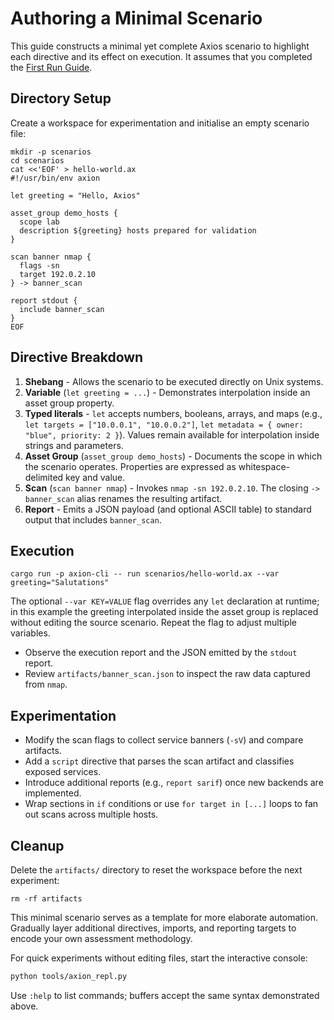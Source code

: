 # Authoring a Minimal Scenario

This guide constructs a minimal yet complete Axios scenario to highlight each directive and its effect on execution. It assumes that you completed the [First Run Guide](first-run.md).

## Directory Setup

Create a workspace for experimentation and initialise an empty scenario file:

```
mkdir -p scenarios
cd scenarios
cat <<'EOF' > hello-world.ax
#!/usr/bin/env axion

let greeting = "Hello, Axios"

asset_group demo_hosts {
  scope lab
  description ${greeting} hosts prepared for validation
}

scan banner nmap {
  flags -sn
  target 192.0.2.10
} -> banner_scan

report stdout {
  include banner_scan
}
EOF
```

## Directive Breakdown

1. **Shebang** - Allows the scenario to be executed directly on Unix systems.
2. **Variable** (`let greeting = ...`) - Demonstrates interpolation inside an asset group property.
3. **Typed literals** - `let` accepts numbers, booleans, arrays, and maps (e.g., `let targets = ["10.0.0.1", "10.0.0.2"]`, `let metadata = { owner: "blue", priority: 2 }`). Values remain available for interpolation inside strings and parameters.
4. **Asset Group** (`asset_group demo_hosts`) - Documents the scope in which the scenario operates. Properties are expressed as whitespace-delimited key and value.
5. **Scan** (`scan banner nmap`) - Invokes `nmap -sn 192.0.2.10`. The closing `-> banner_scan` alias renames the resulting artifact.
6. **Report** - Emits a JSON payload (and optional ASCII table) to standard output that includes `banner_scan`.

## Execution

```
cargo run -p axion-cli -- run scenarios/hello-world.ax --var greeting="Salutations"
```

The optional `--var KEY=VALUE` flag overrides any `let` declaration at runtime; in this example the greeting interpolated inside the asset group is replaced without editing the source scenario. Repeat the flag to adjust multiple variables.

- Observe the execution report and the JSON emitted by the `stdout` report.
- Review `artifacts/banner_scan.json` to inspect the raw data captured from `nmap`.

## Experimentation

- Modify the scan flags to collect service banners (`-sV`) and compare artifacts.
- Add a `script` directive that parses the scan artifact and classifies exposed services.
- Introduce additional reports (e.g., `report sarif`) once new backends are implemented.
- Wrap sections in `if` conditions or use `for target in [...]` loops to fan out scans across multiple hosts.

## Cleanup

Delete the `artifacts/` directory to reset the workspace before the next experiment:

```
rm -rf artifacts
```

This minimal scenario serves as a template for more elaborate automation. Gradually layer additional directives, imports, and reporting targets to encode your own assessment methodology.

For quick experiments without editing files, start the interactive console:

```bash
python tools/axion_repl.py
```

Use `:help` to list commands; buffers accept the same syntax demonstrated above.


